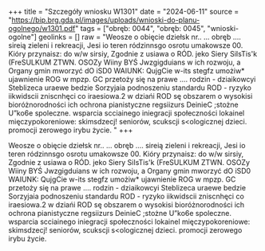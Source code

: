 +++
title = "Szczegóły wniosku W1301"
date = "2024-06-11"
source = "https://bip.brg.gda.pl/images/uploads/wnioski-do-planu-ogolnego/w1301.pdf"
tags = ["obręb: 0044", "obręb: 0045", "wnioski-ogolne"]
geolinks = []
raw = "Weosze o obięcie dziełsk nr.. ... obręb .... sireią zieleni i rekreacji, Jesi io teren ródzinnsgo osrotu umakowsze 00. Kióry przynaisz: do w/w sirsiy, Zgodnie z usiawa o RÓD. jeko Siery SiIsTis'k (FreSULKUM ZTWN. OSOZy Wiiny BYŚ Jwzgigduians w ich rozwoju, a Organy gmin mworzyć dO iSD0 WAIUNK:  QujgCie w-its stegfz umożiw* ujawnienie ROG w mpzp. GC przetoży się na prawe .... rodzin - dziaikowcyi Steblizeca uraewe bedzie Sorzyjaia podnoszeniu standardu ROD - ryzyko iikwidscii zniscnhęci co iraesiowa.2 w dziańi ROD sę obszarem o wysokisi bioróżnorodności ich ochrona pianistyczne regsiizurs DeinieC ;stożne U”ko6e spoleczne. wsparcia scciainego iniegracji społeczności lokainel  mięczypokoreniowe: skimsdzecj! seniorów, scukscji s<ologicznej dzieci. promocji zerowego irybu życie. "
+++

Weosze o obięcie dziełsk nr.. ... obręb .... sireią zieleni i rekreacji, Jesi io teren ródzinnsgo
osrotu umakowsze 00. Kióry przynaisz: do w/w sirsiy, Zgodnie z usiawa o RÓD. jeko Siery SiIsTis'k
(FreSULKUM ZTWN. OSOZy Wiiny BYŚ Jwzgigduians w ich rozwoju, a Organy gmin mworzyć dO iSD0 WAIUNK: 
QujgCie w-its stegfz umożiw* ujawnienie ROG w mpzp. GC przetoży się na prawe .... rodzin - dziaikowcyi
Steblizeca uraewe bedzie Sorzyjaia podnoszeniu standardu ROD - ryzyko iikwidscii zniscnhęci co
iraesiowa.2 w dziańi ROD sę obszarem o wysokisi bioróżnorodności ich ochrona pianistyczne regsiizurs
DeinieC ;stożne U”ko6e spoleczne. wsparcia scciainego iniegracji społeczności lokainel  mięczypokoreniowe:
skimsdzecj! seniorów, scukscji s<ologicznej dzieci. promocji zerowego irybu życie.



